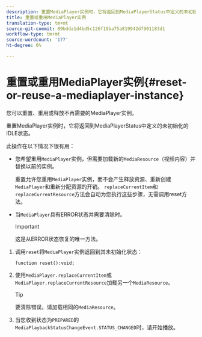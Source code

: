 ```yaml
---
description: 重置MediaPlayer实例时，它将返回到MediaPlayerStatus中定义的未初始化的IDLE状态。
title: 重置或重用MediaPlayer实例
translation-type: tm+mt
source-git-commit: 89bdda1d4bd5c126f19ba75a819942df901183d1
workflow-type: tm+mt
source-wordcount: '177'
ht-degree: 0%

---
```



# 重置或重用MediaPlayer实例{#reset-or-reuse-a-mediaplayer-instance}

您可以重置、重用或释放不再需要的MediaPlayer实例。

重置MediaPlayer实例时，它将返回到MediaPlayerStatus中定义的未初始化的IDLE状态。

此操作在以下情况下很有用：

* 您希望重用`MediaPlayer`实例，但需要加载新的`MediaResource`（视频内容）并替换以前的实例。

   重置允许您重用`MediaPlayer`实例，而不会产生释放资源、重新创建`MediaPlayer`和重新分配资源的开销。 `replaceCurrentItem`和`replaceCurrentResource`方法会自动为您执行这些步骤，无需调用reset方法。

* 当`MediaPlayer`具有ERROR状态并需要清除时。

   >[!IMPORTANT]
   >
   >这是从ERROR状态恢复的唯一方法。

1. 调用`reset`将`MediaPlayer`实例返回到其未初始化状态：

   ```
   function reset():void; 
   ```

1. 使用`MediaPlayer.replaceCurrentItem`或`MediaPlayer.replaceCurrentResource`加载另一个`MediaResource`。

   >[!TIP]
   >
   >要清除错误，请加载相同的`MediaResource`。

1. 当您收到状态为`PREPARED`的`MediaPlaybackStatusChangeEvent.STATUS_CHANGED`时，请开始播放。
